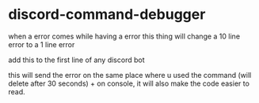 # discord-command-debugger
when a error comes while having a error this thing will change a 10 line error to a 1 line error 

add this to the first line of any discord bot 

this will send the error on the same place where u used the command (will delete after 30 seconds) + on console, it will also make the code easier to read.

